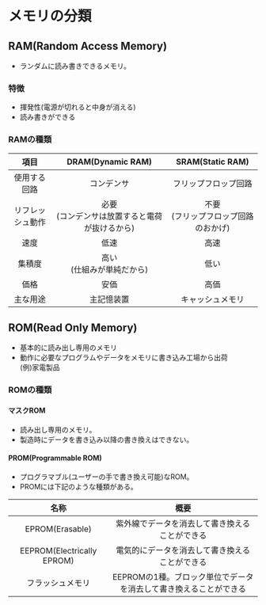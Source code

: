 # メモリの分類  
## RAM(Random Access Memory)    
* ランダムに読み書きできるメモリ。  
### 特徴  
* 揮発性(電源が切れると中身が消える)  
* 読み書きができる  
### RAMの種類  

|項目|DRAM(Dynamic RAM)|SRAM(Static RAM)|
|:--:|:--:|:--:|
|使用する回路|コンデンサ|フリップフロップ回路|
|リフレッシュ動作|必要<br>(コンデンサは放置すると電荷が抜けるから)|不要<br>(フリップフロップ回路のおかげ)|
|速度|低速|高速|
|集積度|高い<br>(仕組みが単純だから)|低い|
|価格|安価|高価|
|主な用途|主記憶装置|キャッシュメモリ|


## ROM(Read Only Memory)  
* 基本的に読み出し専用のメモリ  
* 動作に必要なプログラムやデータをメモリに書き込み工場から出荷  
(例)家電製品  
### ROMの種類  
#### マスクROM  
* 読み出し専用のメモリ。  
* 製造時にデータを書き込み以降の書き換えはできない。  
#### PROM(Programmable ROM)  
* プログラマブル(ユーザーの手で書き換え可能)なROM。  
* PROMには下記のような種類がある。  

|名称|概要|
|:--:|:--:|
|EPROM(Erasable)|紫外線でデータを消去して書き換えることができる|
|EEPROM(Electrically EPROM)|電気的にデータを消去して書き換えることができる|
|フラッシュメモリ|EEPROMの1種。ブロック単位でデータを消去して書き換えることができる|


